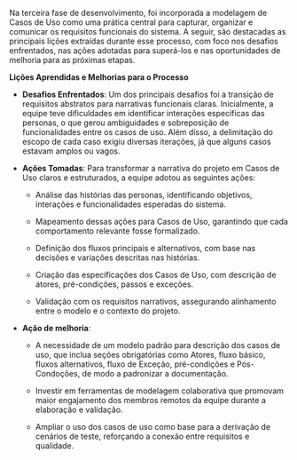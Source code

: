 Na terceira fase de desenvolvimento, foi incorporada a modelagem de Casos de Uso como uma prática central para capturar, organizar e comunicar os requisitos funcionais do sistema. A seguir, são destacadas as principais lições extraídas durante esse processo, com foco nos desafios enfrentados, nas ações adotadas para superá-los e nas oportunidades de melhoria para as próximas etapas.

**Lições Aprendidas e Melhorias para o Processo**

- **Desafios Enfrentados**: Um dos principais desafios foi a transição de requisitos abstratos para narrativas funcionais claras. Inicialmente, a equipe teve dificuldades em identificar interações específicas das personas, o que gerou ambiguidades e sobreposição de funcionalidades entre os casos de uso. Além disso, a delimitação do escopo de cada caso exigiu diversas iterações, já que alguns casos estavam amplos ou vagos.

- **Ações Tomadas**:
Para transformar a narrativa do projeto em Casos de Uso claros e estruturados, a equipe adotou as seguintes ações:

   - Análise das histórias das personas, identificando objetivos, interações e funcionalidades esperadas do sistema.

    - Mapeamento dessas ações para Casos de Uso, garantindo que cada comportamento relevante fosse formalizado.

    - Definição dos fluxos principais e alternativos, com base nas decisões e variações descritas nas histórias.

    - Criação das especificações dos Casos de Uso, com descrição de atores, pré-condições, passos e exceções.

    - Validação com os requisitos narrativos, assegurando alinhamento entre o modelo e o contexto do projeto.

- **Ação de melhoria**:
    - A necessidade de um modelo padrão para descrição dos casos de uso, que inclua seções obrigatórias como Atores, fluxo básico, fluxos alternativos, fluxo de Exceção, pré-condições e Pós-Condoções, de modo a padronizar a documentação.

    - Investir em ferramentas de modelagem colaborativa que promovam maior engajamento dos membros remotos da equipe durante a elaboração e validação.

    - Ampliar o uso dos casos de uso como base para a derivação de cenários de teste, reforçando a conexão entre requisitos e qualidade.
